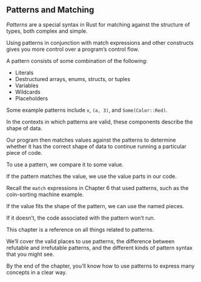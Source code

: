 ## Patterns and Matching

*Patterns* are a special syntax in Rust for matching against the structure of types, both complex and simple.

Using patterns in conjunction with match expressions and other constructs gives you more control over a program’s control flow.

A pattern consists of some combination of the following:

- Literals
- Destructured arrays, enums, structs, or tuples
- Variables
- Wildcards
- Placeholders


Some example patterns include `x`, `(a, 3)`, and `Some(Color::Red)`.

In the contexts in which patterns are valid, these components describe the shape of data.

Our program then matches values against the patterns to determine whether it has the correct shape of data to continue running a particular piece of code.



To use a pattern, we compare it to some value.

If the pattern matches the value, we use the value parts in our code.

Recall the `match` expressions in Chapter 6 that used patterns, such as the coin-sorting machine example.

If the value fits the shape of the pattern, we can use the named pieces.

If it doesn’t, the code associated with the pattern won’t run.



This chapter is a reference on all things related to patterns.

We’ll cover the valid places to use patterns, the difference between refutable and irrefutable patterns, and the different kinds of pattern syntax that you might see.

By the end of the chapter, you’ll know how to use patterns to express many concepts in a clear way.

